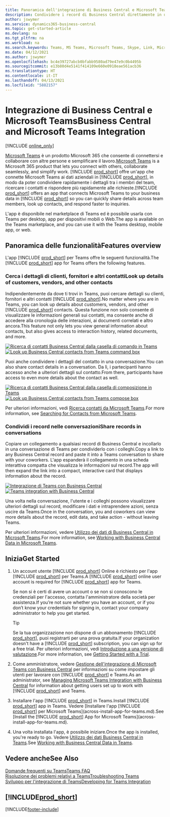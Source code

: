```yaml
---
title: Panoramica dell'integrazione di Business Central e Microsoft Teams | Microsoft Docs
description: Condividere i record di Business Central direttamente in una conversazione di Teams.
author: jswymer
ms.service: dynamics365-business-central
ms.topic: get-started-article
ms.devlang: na
ms.tgt_pltfrm: na
ms.workload: na
ms.search.keywords: Teams, MS Teams, Microsoft Teams, Skype, Link, Microsoft 365, collaborate, collaboration, teamwork
ms.date: 04/12/2021
ms.author: jswymer
ms.openlocfilehash: bc4e39727abcb0bfabb9580ad79e47e9c0b4495b
ms.sourcegitcommit: e13b80d4e5141f414109e660e0918eae561acb36
ms.translationtype: HT
ms.contentlocale: it-IT
ms.lasthandoff: 04/13/2021
ms.locfileid: "5882157"
---
```

# <a name="business-central-and-microsoft-teams-integration"></a><span data-ttu-id="303be-103">Integrazione di Business Central e Microsoft Teams</span><span class="sxs-lookup"><span data-stu-id="303be-103">Business Central and Microsoft Teams Integration</span></span>

[!INCLUDE [online_only](includes/online_only.md)]

<span data-ttu-id="303be-104">[Microsoft Teams](https://www.microsoft.com/en-us/microsoft-365/microsoft-teams) è un prodotto Microsoft 365 che consente di connettersi e collaborare con altre persone e semplificare il lavoro.</span><span class="sxs-lookup"><span data-stu-id="303be-104">[Microsoft Teams](https://www.microsoft.com/en-us/microsoft-365/microsoft-teams) is a Microsoft 365 product that lets you connect with others, collaborate seamlessly, and simplify work.</span></span> <span data-ttu-id="303be-105">[!INCLUDE [prod_short](includes/prod_short.md)] offre un'app che connette Microsoft Teams ai dati aziendali in [!INCLUDE [prod_short](includes/prod_short.md)], in modo da poter condividere rapidamente i dettagli tra i membri del team, ricercare i contatti e rispondere più rapidamente alle richieste.</span><span class="sxs-lookup"><span data-stu-id="303be-105">[!INCLUDE [prod_short](includes/prod_short.md)] offers an app that connects Microsoft Teams to your business data in [!INCLUDE [prod_short](includes/prod_short.md)] so you can quickly share details across team members, look up contacts, and respond faster to inquiries.</span></span>

<span data-ttu-id="303be-106">L'app è disponibile nel marketplace di Teams ed è possibile usarla con Teams per desktop, app per dispositivi mobili o Web.</span><span class="sxs-lookup"><span data-stu-id="303be-106">The app is available on the Teams marketplace, and you can use it with the Teams desktop, mobile app, or web.</span></span>

## <a name="features-overview"></a><span data-ttu-id="303be-107">Panoramica delle funzionalità</span><span class="sxs-lookup"><span data-stu-id="303be-107">Features overview</span></span>

<span data-ttu-id="303be-108">L'app [!INCLUDE [prod_short](includes/prod_short.md)] per Teams offre le seguenti funzionalità.</span><span class="sxs-lookup"><span data-stu-id="303be-108">The [!INCLUDE [prod_short](includes/prod_short.md)] app for Teams offers the following features.</span></span>

### <a name="look-up-details-of-customers-vendors-and-other-contacts"></a><span data-ttu-id="303be-109">Cerca i dettagli di clienti, fornitori e altri contatti</span><span class="sxs-lookup"><span data-stu-id="303be-109">Look up details of customers, vendors, and other contacts</span></span>

<span data-ttu-id="303be-110">Indipendentemente da dove ti trovi in Teams, puoi cercare dettagli su clienti, fornitori e altri contatti [!INCLUDE [prod_short](includes/prod_short.md)].</span><span class="sxs-lookup"><span data-stu-id="303be-110">No matter where you are in Teams, you can look up details about customers, vendors, and other [!INCLUDE [prod_short](includes/prod_short.md)] contacts.</span></span> <span data-ttu-id="303be-111">Questa funzione non solo consente di visualizzare le informazioni generali sui contatti, ma consente anche di accedere alla cronologia delle interazioni, ai documenti correlati e altro ancora.</span><span class="sxs-lookup"><span data-stu-id="303be-111">This feature not only lets you view general information about contacts, but also gives access to interaction history, related documents, and more.</span></span>

 <span data-ttu-id="303be-112">[![Ricerca di contatti Business Central dalla casella di comando in Teams](media/teams-contacts-overview.png)](media/teams-contacts-overview.png#lightbox)</span><span class="sxs-lookup"><span data-stu-id="303be-112">[![Look up Business Central contacts from Teams command box](media/teams-contacts-overview.png)](media/teams-contacts-overview.png#lightbox)</span></span>

<span data-ttu-id="303be-113">Puoi anche condividere i dettagli del contatto in una conversazione.</span><span class="sxs-lookup"><span data-stu-id="303be-113">You can also share contact details in a conversation.</span></span> <span data-ttu-id="303be-114">Da lì, i partecipanti hanno accesso anche a ulteriori dettagli sul contatto.</span><span class="sxs-lookup"><span data-stu-id="303be-114">From there, participants have access to even more details about the contact as well.</span></span>

 <span data-ttu-id="303be-115">[![Ricerca di contatti Business Central dalla casella di composizione in Teams](media/teams-contacts.png)](media/teams-contacts.png#lightbox)</span><span class="sxs-lookup"><span data-stu-id="303be-115">[![Look up Business Central contacts from Teams compose box](media/teams-contacts.png)](media/teams-contacts.png#lightbox)</span></span>

<span data-ttu-id="303be-116">Per ulteriori informazioni, vedi [Ricerca contatti da Microsoft Teams](across-search-contacts-teams.md).</span><span class="sxs-lookup"><span data-stu-id="303be-116">For more information, see [Searching for Contacts from Microsoft Teams](across-search-contacts-teams.md).</span></span>

### <a name="share-records-in-conversations"></a><span data-ttu-id="303be-117">Condividi i record nelle conversazioni</span><span class="sxs-lookup"><span data-stu-id="303be-117">Share records in conversations</span></span>

<span data-ttu-id="303be-118">Copiare un collegamento a qualsiasi record di Business Central e incollarlo in una conversazione di Teams per condividerlo con i colleghi.</span><span class="sxs-lookup"><span data-stu-id="303be-118">Copy a link to any Business Central record and paste it into a Teams conversation to share with your coworkers.</span></span> <span data-ttu-id="303be-119">L'app espanderà il collegamento in una scheda interattiva compatta che visualizza le informazioni sul record.</span><span class="sxs-lookup"><span data-stu-id="303be-119">The app will then expand the link into a compact, interactive card that displays information about the record.</span></span>

<span data-ttu-id="303be-120">[![Integrazione di Teams con Business Central](media/teams-intro-v3.png)](media/teams-intro-v3.png#lightbox)</span><span class="sxs-lookup"><span data-stu-id="303be-120">[![Teams integration with Business Central](media/teams-intro-v3.png)](media/teams-intro-v3.png#lightbox)</span></span>

<span data-ttu-id="303be-121">Una volta nella conversazione, l'utente e i colleghi possono visualizzare ulteriori dettagli sul record, modificare i dati e intraprendere azioni, senza uscire da Teams.</span><span class="sxs-lookup"><span data-stu-id="303be-121">Once in the conversation, you and coworkers can view more details about the record, edit data, and take action - without leaving Teams.</span></span>

<span data-ttu-id="303be-122">Per ulteriori informazioni, vedere [Utilizzo dei dati di Business Central in Microsoft Teams](across-working-with-teams.md).</span><span class="sxs-lookup"><span data-stu-id="303be-122">For more information, see [Working with Business Central Data in Microsoft Teams](across-working-with-teams.md).</span></span>

## <a name="get-started"></a><span data-ttu-id="303be-123">Inizia</span><span class="sxs-lookup"><span data-stu-id="303be-123">Get Started</span></span>

1. <span data-ttu-id="303be-124">Un account utente [!INCLUDE [prod_short](includes/prod_short.md)] Online è richiesto per l'app [!INCLUDE [prod_short](includes/prod_short.md)] per Teams.</span><span class="sxs-lookup"><span data-stu-id="303be-124">A [!INCLUDE [prod_short](includes/prod_short.md)] online user account is required for [!INCLUDE [prod_short](includes/prod_short.md)] app for Teams.</span></span>

    <span data-ttu-id="303be-125">Se non si è certi di avere un account o se non si conoscono le credenziali per l'accesso, contatta l'amministratore della società per assistenza.</span><span class="sxs-lookup"><span data-stu-id="303be-125">If you’re not sure whether you have an account, or if you don’t know your credentials for signing in, contact your company administrator to help you get started.</span></span>

    > [!TIP]
    > <span data-ttu-id="303be-126">Se la tua organizzazione non dispone di un abbonamento [!INCLUDE [prod_short](includes/prod_short.md)], puoi registrarti per una prova gratuita.</span><span class="sxs-lookup"><span data-stu-id="303be-126">If your organization doesn't have a [!INCLUDE [prod_short](includes/prod_short.md)] subscription, you can sign up for a free trial.</span></span> <span data-ttu-id="303be-127">Per ulteriori informazioni, vedi [Introduzione a una versione di valutazione](across-preview.md#getting-started-with-a-trial).</span><span class="sxs-lookup"><span data-stu-id="303be-127">For more information, see [Getting Started with a Trial](across-preview.md#getting-started-with-a-trial).</span></span>

2. <span data-ttu-id="303be-128">Come amministratore, vedere [Gestione dell'integrazione di Microsoft Teams con Business Central](admin-teams-integration.md) per informazioni su come impostare gli utenti per lavorare con [!INCLUDE [prod_short](includes/prod_short.md)] e Teams.</span><span class="sxs-lookup"><span data-stu-id="303be-128">As an administrator, see [Managing Microsoft Teams Integration with Business Central](admin-teams-integration.md) for information about getting users set up to work with [!INCLUDE [prod_short](includes/prod_short.md)] and Teams.</span></span>
3. <span data-ttu-id="303be-129">Installare l'app [!INCLUDE [prod_short](includes/prod_short.md)] in Teams.</span><span class="sxs-lookup"><span data-stu-id="303be-129">Install [!INCLUDE [prod_short](includes/prod_short.md)] app in Teams.</span></span> <span data-ttu-id="303be-130">Vedere [Installare l'app [!INCLUDE [prod_short](includes/prod_short.md)] per Microsoft Teams](across-install-app-for-teams.md).</span><span class="sxs-lookup"><span data-stu-id="303be-130">See [Install the [!INCLUDE [prod_short](includes/prod_short.md)] App for Microsoft Teams](across-install-app-for-teams.md).</span></span>
4. <span data-ttu-id="303be-131">Una volta installata l'app, è possibile iniziare.</span><span class="sxs-lookup"><span data-stu-id="303be-131">Once the app is installed, you're ready to go.</span></span> <span data-ttu-id="303be-132">Vedere [Utilizzo dei dati Business Central in Teams](across-working-with-teams.md).</span><span class="sxs-lookup"><span data-stu-id="303be-132">See [Working with Business Central Data in Teams](across-working-with-teams.md).</span></span> 

## <a name="see-also"></a><span data-ttu-id="303be-133">Vedere anche</span><span class="sxs-lookup"><span data-stu-id="303be-133">See Also</span></span>

[<span data-ttu-id="303be-134">Domande frequenti su Teams</span><span class="sxs-lookup"><span data-stu-id="303be-134">Teams FAQ</span></span>](teams-faq.md)  
[<span data-ttu-id="303be-135">Risoluzione dei problemi relativi a Teams</span><span class="sxs-lookup"><span data-stu-id="303be-135">Troubleshooting Teams</span></span>](admin-teams-troubleshooting.md)  
[<span data-ttu-id="303be-136">Sviluppo per l'integrazione di Teams</span><span class="sxs-lookup"><span data-stu-id="303be-136">Developing for Teams Integration</span></span>](/dynamics365/business-central/dev-itpro/developer/devenv-develop-for-teams)
  
## [!INCLUDE[prod_short](includes/free_trial_md.md)]  


[!INCLUDE[footer-include](includes/footer-banner.md)]